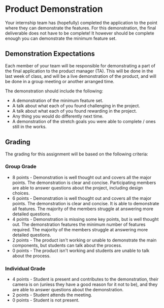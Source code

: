 # Product Demonstration 

Your internship team has (hopefully) completed the application to the point where they can demonstrate the features. For this demonstration, the final deliverable does not have to be complete! It however should be complete enough you can demonstrate the minimum feature set. 


## Demonstration Expectations

Each member of your team will be responsible for demonstrating a part of the final application to the product manager (TA). This will be done in the last week of class, and will be a live demonstration of the product, and will be done in a group meeting or another arranged time.

The demonstration should include the following:

* A demonstration of the minimum feature set.
* A talk about what each of you found challenging in the project.
* A talk about what each of you found rewarding in the project.
* Any thing you would do differently next time.
* A demonstration of the stretch goals you were able to complete / ones still in the works.

## Grading

The grading for this assignment will be based on the following criteria:

### Group Grade
* 8 points - Demonstration is well thought out and covers all the major points. The demonstration is clear and concise. Participating members are able to answer questions about the project, including design choices.
* 6 points - Demonstration is well thought out and covers all the major points. The demonstration is clear and concise. It is able to demonstrate all features. The majority of the members struggle at answering more detailed questions. 
* 4 points - Demonstration is missing some key points, but is well thought out. The demonstration features the minimum number of features required.  The majority of the members struggle at answering more detailed questions.
* 2 points - The product isn't working or unable to demonstrate the main components, but students can talk about the process.
* 0 points - The product isn't working and students are unable to talk about the process.

### Individual Grade
* 4 points - Student is present and contributes to the demonstration, their camera is on (unless they have a good reason for it not to be), and they are able to answer questions about the demonstration.
* 2 points - Student attends the meeting.
* 0 points - Student is not present.